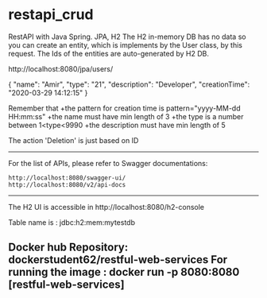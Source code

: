 # restapi_crud

RestAPI with Java Spring. JPA, H2
The H2 in-memory DB has no data so you can create an entity, which is implements by the User class, by this request. The Ids of the entities are auto-generated by H2 DB.

 http://localhost:8080/jpa/users/

{
    "name": "Amir",
     "type": "21",
     "description": "Developer",
    "creationTime": "2020-03-29 14:12:15"
}

Remember that +the pattern for creation time is pattern="yyyy-MM-dd HH:mm:ss"
			  +the name must have min length of 3
			  +the type is a number between 1<type<9990
			  +the description must have min length of 5
			  
The action 'Deletion' is just based on ID			  

---------------------------------------------
For the list of APIs, please refer to Swagger documentations: 

	http://localhost:8080/swagger-ui/
	http://localhost:8080/v2/api-docs
----------------------------------------------------------
	
The H2 UI is accessible in http://localhost:8080/h2-console	

Table name is : jdbc:h2:mem:mytestdb
	
 Docker hub Repository: 
dockerstudent62/restful-web-services 
For running the image   : docker run -p 8080:8080 [restful-web-services]
------------------------------------------------------------------

